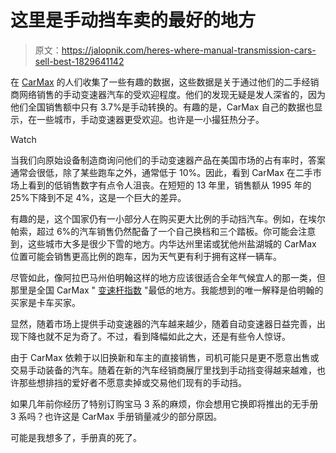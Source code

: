 # 这里是手动挡车卖的最好的地方

> 原文：<https://jalopnik.com/heres-where-manual-transmission-cars-sell-best-1829641142>

在 [CarMax](https://www.carmax.com/articles/stick-shift-index) 的人们收集了一些有趣的数据，这些数据是关于通过他们的二手经销商网络销售的手动变速器汽车的受欢迎程度。他们的发现无疑是发人深省的，因为他们全国销售额中只有 3.7%是手动转换的。有趣的是，CarMax 自己的数据也显示，在一些城市，手动变速器更受欢迎。也许是一小撮狂热分子。

Watch

当我们向原始设备制造商询问他们的手动变速器产品在美国市场的占有率时，答案通常会很低，除了某些跑车之外，通常低于 10%。因此，看到 CarMax 在二手市场上看到的低销售数字有点令人沮丧。在短短的 13 年里，销售额从 1995 年的 25%下降到不足 4%，这是一个巨大的差异。

有趣的是，这个国家仍有一小部分人在购买更大比例的手动挡汽车。例如，在埃尔帕索，超过 6%的汽车销售仍然配备了一个自己换档和三个踏板。你可能会注意到，这些城市大多是很少下雪的地方。内华达州里诺或犹他州盐湖城的 CarMax 位置可能会销售更高比例的跑车，因为天气更有利于拥有这样一辆车。

尽管如此，像阿拉巴马州伯明翰这样的地方应该很适合全年气候宜人的那一类，但那里是全国 CarMax " [变速杆指数](https://www.carmax.com/articles/stick-shift-index) "最低的地方。我能想到的唯一解释是伯明翰的买家是卡车买家。

显然，随着市场上提供手动变速器的汽车越来越少，随着自动变速器日益完善，出现下降也就不足为奇了。不过，看到降幅如此之大，还是有些令人惊讶。

由于 CarMax 依赖于以旧换新和车主的直接销售，司机可能只是更不愿意出售或交易手动装备的汽车。随着在新的汽车经销商展厅里找到手动挡变得越来越难，也许那些想排挡的爱好者不愿意卖掉或交易他们现有的手动挡。

如果几年前你经历了特别订购宝马 3 系的麻烦，你会想用它换即将推出的无手册 3 系吗？也许这是 CarMax 手册销量减少的部分原因。

可能是我想多了，手册真的死了。